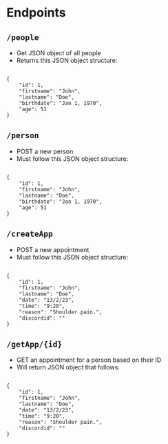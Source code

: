 # Endpoints

## ``/people``

- Get JSON object of all people
- Returns this JSON object structure:
```

{
    "id": 1,
    "firstname": "John",
    "lastname": "Doe",
    "birthdate": "Jan 1, 1970",
    "age": 51
}

```

## ``/person``

- POST a new person 
- Must follow this JSON object structure:
```

{
    "id": 1,
    "firstname": "John",
    "lastname": "Doe",
    "birthdate": "Jan 1, 1970",
    "age": 51
}

```

## ``/createApp``

- POST a new appointment
- Must follow this JSON object structure:
```

{
    "id": 1,
    "firstname": "John",
    "lastname": "Doe",
    "date": "13/2/23",
    "time": "9:20",
    "reason": "Shoulder pain.",
    "discordid": ""
}

```

## ``/getApp/{id}``

- GET an appointment for a person based on their ID
- Will return JSON object that follows:
```

{
    "id": 1,
    "firstname": "John",
    "lastname": "Doe",
    "date": "13/2/23",
    "time": "9:20",
    "reason": "Shoulder pain.",
    "discordid": ""
}

```
